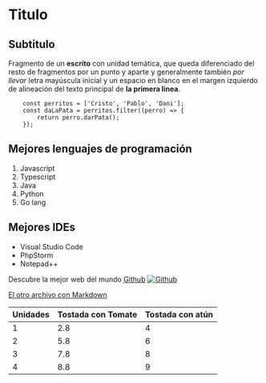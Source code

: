 # Titulo
## Subtitulo

Fragmento de un **escrito** con unidad temática, que queda diferenciado del resto de fragmentos por un punto y aparte y generalmente también *por llevar* letra mayúscula inicial y un espacio en blanco en el margen izquierdo de alineación del texto principal de **la primera línea**.

```
    const perritos = ['Cristo', 'Pablo', 'Dani'];
    const daLaPata = perritos.filter((perro) => {
        return perro.darPata();
    });
```
## Mejores lenguajes de programación
1. Javascript
2. Typescript
3. Java
4. Python
5. Go lang

## Mejores IDEs

* Visual Studio Code
* PhpStorm
* Notepad++

Descubre la mejor web del mundo [Github](https://github.com/)
[![Github](https://www.computerworld.es/archivos/201504/github.jpg)](https://github.com/)

[El otro archivo con Markdown](https://github.com/ctabser827/Prueba/blob/main/README.md)

| Unidades | Tostada con Tomate | Tostada con atún |
| --- | --- | --- |
| 1 | 2.8 | 4 |
| 2 | 5.8 | 6 |
| 3 | 7.8 | 8 |
| 4 | 8.8 | 9 |
